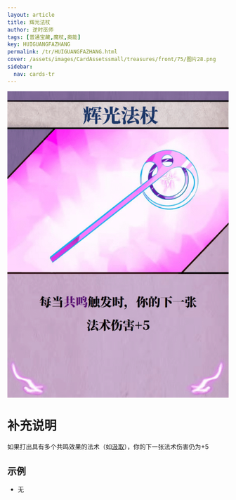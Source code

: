 ```yaml
---
layout: article
title: 辉光法杖
author: 逆时巫师
tags: [普通宝藏,魔杖,奥能]
key: HUIGUANGFAZHANG
permalink: /tr/HUIGUANGFAZHANG.html
cover: /assets/images/CardAssetssmall/treasures/front/75/图片28.png
sidebar:
  nav: cards-tr
---
```

![](/assets/images/CardAssets/treasures/front/75/图片28.png)

# 补充说明
如果打出具有多个共鸣效果的法术（如[汲取](/tr/jiqu.html)），你的下一张法术伤害仍为+5


## 示例
* 无